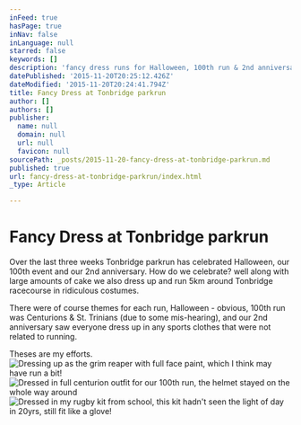 ```yaml
---
inFeed: true
hasPage: true
inNav: false
inLanguage: null
starred: false
keywords: []
description: 'fancy dress runs for Halloween, 100th run & 2nd anniversary. '
datePublished: '2015-11-20T20:25:12.426Z'
dateModified: '2015-11-20T20:24:41.794Z'
title: Fancy Dress at Tonbridge parkrun
author: []
authors: []
publisher:
  name: null
  domain: null
  url: null
  favicon: null
sourcePath: _posts/2015-11-20-fancy-dress-at-tonbridge-parkrun.md
published: true
url: fancy-dress-at-tonbridge-parkrun/index.html
_type: Article

---
```

# Fancy Dress at Tonbridge parkrun

Over the last three weeks Tonbridge parkrun has celebrated Halloween, our 100th event and our 2nd anniversary. How do we celebrate? well along with large amounts of cake we also dress up and run 5km around Tonbridge racecourse in ridiculous costumes. 

There were of course themes for each run, Halloween - obvious, 100th run was Centurions & St. Trinians (due to some mis-hearing), and our 2nd anniversary saw everyone dress up in any sports clothes that were not related to running.

Theses are my efforts.
![Dressing up as the grim reaper with full face paint, which I think may have run a bit!](https://the-grid-user-content.s3-us-west-2.amazonaws.com/e8092514-d645-4038-a82f-5eebf426b3c1.jpg)
![Dressed in full centurion outfit for our 100th run, the helmet stayed on the whole way around](https://the-grid-user-content.s3-us-west-2.amazonaws.com/3285dbe6-497b-40b8-ba34-3b70e71f55c7.jpg)
![Dressed in my rugby kit from school, this kit hadn't seen the light of day in 20yrs, still fit like a glove!](https://the-grid-user-content.s3-us-west-2.amazonaws.com/3bd576fc-2c1d-43c4-98b3-5300487bad42.jpg)